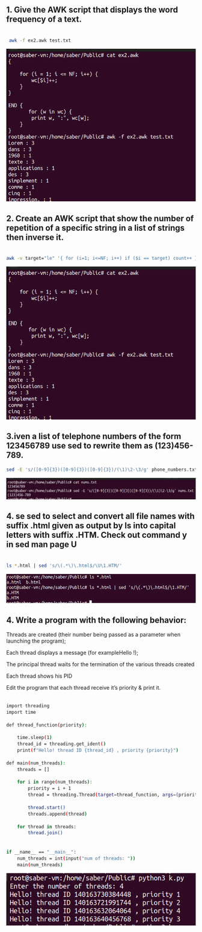 ## 1. Give the AWK script that displays the word frequency of a text.
```bash

 awk -f ex2.awk test.txt
```
![Alt text](image-1.png)
## 2. Create an AWK script that show the number of repetition of a specific string in a list of strings then inverse it.
```bash

awk -v target="le" '{ for (i=1; i<=NF; i++) if ($i == target) count++ } END { print count }' test.txt
```
![Alt text](image-1.png)
## 3.iven a list of telephone numbers of the form 123456789 use sed to rewrite them as (123)456-789.
```bash
sed -E 's/([0-9]{3})([0-9]{3})([0-9]{3})/(\1)\2-\3/g' phone_numbers.txt  
```
![Alt text](image-2.png)
## 4. se sed to select and convert all file names with suffix .html given as output by ls into capital letters with suffix .HTM. Check out command y in sed man page U

```bash

ls *.html | sed 's/\(.*\)\.html$/\U\1.HTM/'
```
![Alt text](image-3.png)

## 4. Write a program with the following behavior: 

Threads are created (their number being passed as a parameter when launching the program);

Each thread displays a message (for exampleHello  !);

The principal thread waits for the termination of the various threads created

Each thread shows his PID

Edit the program that each thread receive it’s priority & print it.
```bash

import threading
import time

def thread_function(priority):

    time.sleep(1)
    thread_id = threading.get_ident()
    print(f"Hello! thread ID {thread_id} , priority {priority}")

def main(num_threads):
    threads = []
    
    for i in range(num_threads):
        priority = i + 1
        thread = threading.Thread(target=thread_function, args=(priority,))

        thread.start()
        threads.append(thread)
    
    for thread in threads:
        thread.join()


if __name__ == "__main__":
    num_threads = int(input("num of threads: "))
    main(num_threads)

```
![Alt text](image-5.png)
